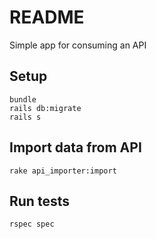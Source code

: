 # README
Simple app for consuming an API

## Setup

```
bundle
rails db:migrate
rails s
```

## Import data from API

`rake api_importer:import`

## Run tests

`rspec spec`
